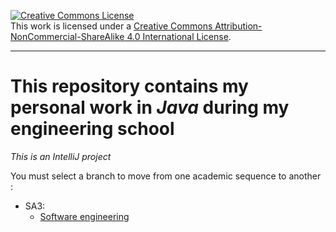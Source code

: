 <a rel="license" href="http://creativecommons.org/licenses/by-nc-sa/4.0/"><img alt="Creative Commons License" style="border-width:0" src="https://i.creativecommons.org/l/by-nc-sa/4.0/88x31.png" /></a><br />This work is licensed under a <a rel="license" href="http://creativecommons.org/licenses/by-nc-sa/4.0/">Creative Commons Attribution-NonCommercial-ShareAlike 4.0 International License</a>.

---

# This repository contains my personal work in *Java* during my engineering school

*This is an IntelliJ project*

You must select a branch to move from one academic sequence to another :

- SA3:
  - [Software engineering](https://github.com/tanguy-rdt/depot-ensta-java/tree/SA3/src/genie_logiciel)

